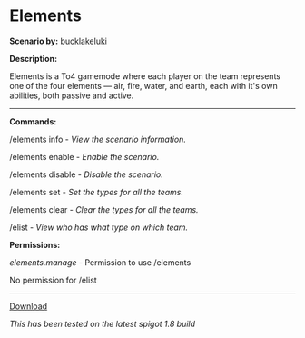 # Elements

**Scenario by:** [bucklakeluki](https://www.reddit.com/u/bucklakeluki)

**Description:**

Elements is a To4 gamemode where each player on the team represents one of the four elements — air, fire, water, and earth, each with it's own abilities, both passive and active.

___

**Commands:**

/elements info - *View the scenario information.*

/elements enable - *Enable the scenario.*

/elements disable - *Disable the scenario.*

/elements set - *Set the types for all the teams.*

/elements clear - *Clear the types for all the teams.*

/elist - *View who has what type on which team.*

**Permissions:**

*elements.manage* - Permission to use /elements

No permission for /elist

___
[Download](https://github.com/LeonTG77/Elements/releases)

*This has been tested on the latest spigot 1.8 build*
